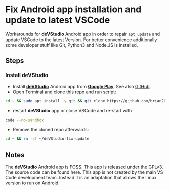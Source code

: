 
# Fix Android app installation and update to latest VSCode

Workarounds for __deVStudio__ Android app in order to repair ```apt update``` and update VSCode to the latest Version.
For better convenience additionally some developer stuff like Git, Python3 and Node.JS is installed.

## Steps

### Install deVStudio

 - Install [__deVStudio__](https://play.google.com/store/apps/details?id=tech.ula.devstudio) Android app from [__Google Play__](https://play.google.com).
   See also [GitHub](https://github.com/CypherpunkArmory/deVStudio).
 - Open Terminal and clone this repo and run script:

```bash
cd ~ && sudo apt install -y git && git clone https://github.com/brian200508/deVStudio-fix-update.git && cd ~/deVStudio-fix-update && chmod +x fix-install.sh && ./fix-install.sh
```

 - restart __deVStudio__ app or close VSCode and re-start with

```bash
code --no-sandbox
```

 - Remove the cloned repo afterwards:
```bash
cd ~ && rm -rf ~/deVStudio-fix-update
```



## Notes

The __deVStudio__ Android app is FOSS.
This app is released under the GPLv3.  The source code can be found here.
This app is not created by the main VS Code development team.  Instead it is an adaptation that allows the Linux version to run on Android.
